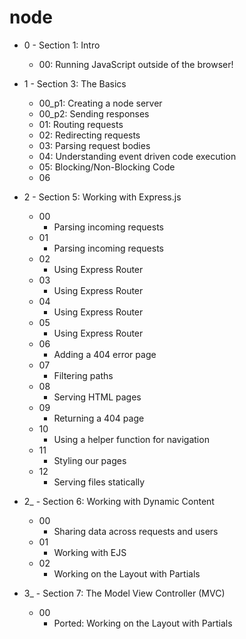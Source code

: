 # node

* 0 - Section 1: Intro
    * 00: Running JavaScript outside of the browser!

* 1 - Section 3: The Basics
    * 00_p1: Creating a node server
    * 00_p2: Sending responses
    * 01: Routing requests
    * 02: Redirecting requests
    * 03: Parsing request bodies
    * 04: Understanding event driven code execution
    * 05: Blocking/Non-Blocking Code
    * 06

* 2 - Section 5: Working with Express.js
    * 00
        * Parsing incoming requests
    * 01
        * Parsing incoming requests
    * 02
        * Using Express Router
    * 03
        * Using Express Router
    * 04
        * Using Express Router
    * 05
        * Using Express Router
    * 06
        * Adding a 404 error page
    * 07
        * Filtering paths
    * 08
        * Serving HTML pages
    * 09
        * Returning a 404 page
    * 10
        * Using a helper function for navigation
    * 11
        * Styling our pages
    * 12
        * Serving files statically

* 2_ - Section 6: Working with Dynamic Content
    * 00
        * Sharing data across requests and users
    * 01
        * Working with EJS
    * 02
        * Working on the Layout with Partials

* 3_ - Section 7: The Model View Controller (MVC)
    * 00
        * Ported: Working on the Layout with Partials

